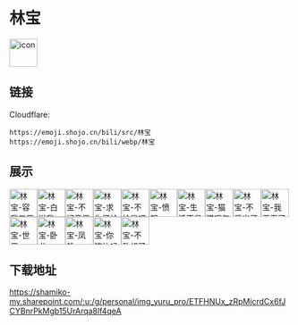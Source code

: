 # 林宝
<img src="https://emoji.shojo.cn/bili/src/林宝/icon.png" width="50" height="50" alt="icon">

## 链接
Cloudflare:
```
https://emoji.shojo.cn/bili/src/林宝
https://emoji.shojo.cn/bili/webp/林宝
```
## 展示
<img src="https://emoji.shojo.cn/bili/src/林宝/林宝-容我三思.png" width="50" height="50" alt="林宝-容我三思"><img src="https://emoji.shojo.cn/bili/src/林宝/林宝-白送我.png" width="50" height="50" alt="林宝-白送我"><img src="https://emoji.shojo.cn/bili/src/林宝/林宝-不好意思.png" width="50" height="50" alt="林宝-不好意思"><img src="https://emoji.shojo.cn/bili/src/林宝/林宝-求你了给点.png" width="50" height="50" alt="林宝-求你了给点"><img src="https://emoji.shojo.cn/bili/src/林宝/林宝-不给是吧.png" width="50" height="50" alt="林宝-不给是吧"><img src="https://emoji.shojo.cn/bili/src/林宝/林宝-愤怒.png" width="50" height="50" alt="林宝-愤怒"><img src="https://emoji.shojo.cn/bili/src/林宝/林宝-生活不易.png" width="50" height="50" alt="林宝-生活不易"><img src="https://emoji.shojo.cn/bili/src/林宝/林宝-猫猫叹气.png" width="50" height="50" alt="林宝-猫猫叹气"><img src="https://emoji.shojo.cn/bili/src/林宝/林宝-不爱米了.png" width="50" height="50" alt="林宝-不爱米了"><img src="https://emoji.shojo.cn/bili/src/林宝/林宝-我玉玉了.png" width="50" height="50" alt="林宝-我玉玉了"><img src="https://emoji.shojo.cn/bili/src/林宝/林宝-世界....png" width="50" height="50" alt="林宝-世界..."><img src="https://emoji.shojo.cn/bili/src/林宝/林宝-卧龙.png" width="50" height="50" alt="林宝-卧龙"><img src="https://emoji.shojo.cn/bili/src/林宝/林宝-凤雏.png" width="50" height="50" alt="林宝-凤雏"><img src="https://emoji.shojo.cn/bili/src/林宝/林宝-你猪比吗.png" width="50" height="50" alt="林宝-你猪比吗"><img src="https://emoji.shojo.cn/bili/src/林宝/林宝-不敢想了.png" width="50" height="50" alt="林宝-不敢想了">

## 下载地址

https://shamiko-my.sharepoint.com/:u:/g/personal/img_yuru_pro/ETFHNUx_zRpMicrdCx6fJCYBnrPkMgb15UrArqa8lf4qeA